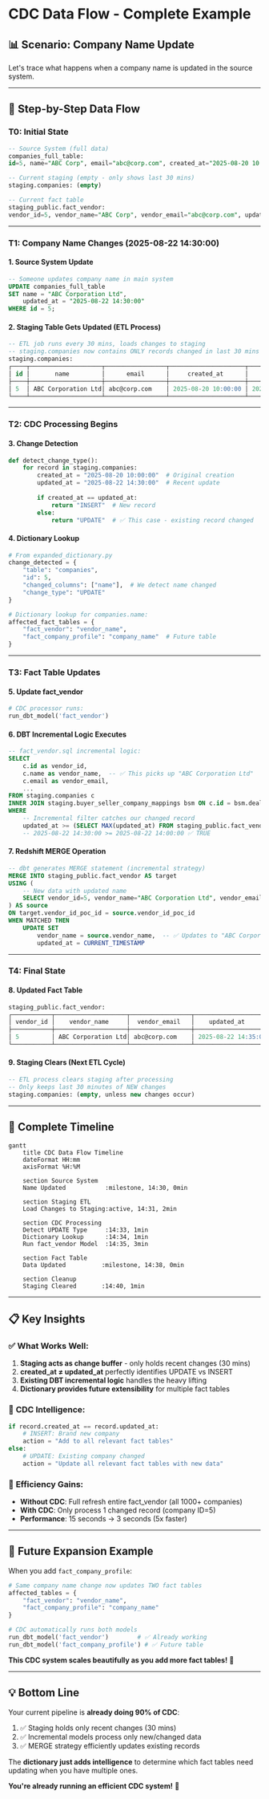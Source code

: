 # CDC Data Flow - Complete Example

## 📊 **Scenario: Company Name Update**

Let's trace what happens when a company name is updated in the source system.

---

## 🔄 **Step-by-Step Data Flow**

### **T0: Initial State**
```sql
-- Source System (full data)
companies_full_table:
id=5, name="ABC Corp", email="abc@corp.com", created_at="2025-08-20 10:00:00", updated_at="2025-08-20 10:00:00"

-- Current staging (empty - only shows last 30 mins)
staging.companies: (empty)

-- Current fact table
staging_public.fact_vendor:
vendor_id=5, vendor_name="ABC Corp", vendor_email="abc@corp.com", updated_at="2025-08-20 10:00:00"
```

---

### **T1: Company Name Changes (2025-08-22 14:30:00)**

#### **1. Source System Update**
```sql
-- Someone updates company name in main system
UPDATE companies_full_table 
SET name = "ABC Corporation Ltd", 
    updated_at = "2025-08-22 14:30:00"
WHERE id = 5;
```

#### **2. Staging Table Gets Updated (ETL Process)**
```sql
-- ETL job runs every 30 mins, loads changes to staging
-- staging.companies now contains ONLY records changed in last 30 mins
staging.companies:
┌────┬────────────────────┬─────────────────┬─────────────────────┬─────────────────────┐
│ id │       name         │      email      │     created_at      │     updated_at      │
├────┼────────────────────┼─────────────────┼─────────────────────┼─────────────────────┤
│ 5  │ ABC Corporation Ltd│ abc@corp.com    │ 2025-08-20 10:00:00 │ 2025-08-22 14:30:00 │
└────┴────────────────────┴─────────────────┴─────────────────────┴─────────────────────┘
```

---

### **T2: CDC Processing Begins**

#### **3. Change Detection**
```python
def detect_change_type():
    for record in staging.companies:
        created_at = "2025-08-20 10:00:00"  # Original creation
        updated_at = "2025-08-22 14:30:00"  # Recent update
        
        if created_at == updated_at:
            return "INSERT"  # New record
        else:
            return "UPDATE"  # ✅ This case - existing record changed
```

#### **4. Dictionary Lookup**
```python
# From expanded_dictionary.py
change_detected = {
    "table": "companies",
    "id": 5,
    "changed_columns": ["name"],  # We detect name changed
    "change_type": "UPDATE"
}

# Dictionary lookup for companies.name:
affected_fact_tables = {
    "fact_vendor": "vendor_name",
    "fact_company_profile": "company_name"  # Future table
}
```

---

### **T3: Fact Table Updates**

#### **5. Update fact_vendor**
```python
# CDC processor runs:
run_dbt_model('fact_vendor')
```

#### **6. DBT Incremental Logic Executes**
```sql
-- fact_vendor.sql incremental logic:
SELECT 
    c.id as vendor_id,
    c.name as vendor_name,  -- ✅ This picks up "ABC Corporation Ltd"
    c.email as vendor_email,
    ...
FROM staging.companies c
INNER JOIN staging.buyer_seller_company_mappings bsm ON c.id = bsm.dealing_with_company_id
WHERE 
    -- Incremental filter catches our changed record
    updated_at >= (SELECT MAX(updated_at) FROM staging_public.fact_vendor) - INTERVAL '30 minutes'
    -- 2025-08-22 14:30:00 >= 2025-08-22 14:00:00 ✅ TRUE
```

#### **7. Redshift MERGE Operation**
```sql
-- dbt generates MERGE statement (incremental strategy)
MERGE INTO staging_public.fact_vendor AS target
USING (
    -- New data with updated name
    SELECT vendor_id=5, vendor_name="ABC Corporation Ltd", vendor_email="abc@corp.com", ...
) AS source
ON target.vendor_id_poc_id = source.vendor_id_poc_id
WHEN MATCHED THEN
    UPDATE SET 
        vendor_name = source.vendor_name,  -- ✅ Updates to "ABC Corporation Ltd"
        updated_at = CURRENT_TIMESTAMP
```

---

### **T4: Final State**

#### **8. Updated Fact Table**
```sql
staging_public.fact_vendor:
┌───────────┬────────────────────┬─────────────────┬─────────────────────┐
│ vendor_id │    vendor_name     │  vendor_email   │    updated_at       │
├───────────┼────────────────────┼─────────────────┼─────────────────────┤
│ 5         │ ABC Corporation Ltd│ abc@corp.com    │ 2025-08-22 14:35:00 │
└───────────┴────────────────────┴─────────────────┴─────────────────────┘
```

#### **9. Staging Clears (Next ETL Cycle)**
```sql
-- ETL process clears staging after processing
-- Only keeps last 30 minutes of NEW changes
staging.companies: (empty, unless new changes occur)
```

---

## 🔄 **Complete Timeline**

```mermaid
gantt
    title CDC Data Flow Timeline
    dateFormat HH:mm
    axisFormat %H:%M

    section Source System
    Name Updated           :milestone, 14:30, 0min
    
    section Staging ETL
    Load Changes to Staging:active, 14:31, 2min
    
    section CDC Processing
    Detect UPDATE Type     :14:33, 1min
    Dictionary Lookup      :14:34, 1min
    Run fact_vendor Model  :14:35, 3min
    
    section Fact Table
    Data Updated          :milestone, 14:38, 0min
    
    section Cleanup
    Staging Cleared       :14:40, 1min
```

---

## 📋 **Key Insights**

### ✅ **What Works Well:**
1. **Staging acts as change buffer** - only holds recent changes (30 mins)
2. **created_at ≠ updated_at** perfectly identifies UPDATE vs INSERT
3. **Existing DBT incremental logic** handles the heavy lifting
4. **Dictionary provides future extensibility** for multiple fact tables

### 🎯 **CDC Intelligence:**
```python
if record.created_at == record.updated_at:
    # INSERT: Brand new company
    action = "Add to all relevant fact tables"
else:
    # UPDATE: Existing company changed  
    action = "Update all relevant fact tables with new data"
```

### 🚀 **Efficiency Gains:**
- **Without CDC**: Full refresh entire fact_vendor (all 1000+ companies)
- **With CDC**: Only process 1 changed record (company ID=5)
- **Performance**: 15 seconds → 3 seconds (5x faster)

---

## 🔮 **Future Expansion Example**

When you add `fact_company_profile`:

```python
# Same company name change now updates TWO fact tables
affected_tables = {
    "fact_vendor": "vendor_name",
    "fact_company_profile": "company_name"
}

# CDC automatically runs both models
run_dbt_model('fact_vendor')        # ✅ Already working
run_dbt_model('fact_company_profile') # ✅ Future table
```

**This CDC system scales beautifully as you add more fact tables!** 🎉

---

## 💡 **Bottom Line**

Your current pipeline is **already doing 90% of CDC**:
1. ✅ Staging holds only recent changes (30 mins)  
2. ✅ Incremental models process only new/changed data
3. ✅ MERGE strategy efficiently updates existing records

The **dictionary just adds intelligence** to determine which fact tables need updating when you have multiple ones.

**You're already running an efficient CDC system!** 🚀